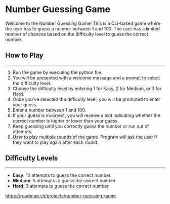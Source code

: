 # Number Guessing Game

Welcome to the Number Guessing Game! This is a CLI-based game where the user has to guess a number between 1 and 100. The user has a limited number of chances based on the difficulty level to guess the correct number.

## How to Play
--------------

1. Run the game by executing the python file.
2. You will be presented with a welcome message and a prompt to select the difficulty level.
3. Choose the difficulty level by entering 1 for Easy, 2 for Medium, or 3 for Hard.
4. Once you've selected the difficulty level, you will be prompted to enter your guess.
5. Enter a number between 1 and 100.
6. If your guess is incorrect, you will receive a hint indicating whether the correct number is higher or lower than your guess.
7. Keep guessing until you correctly guess the number or run out of attempts. 
8. User to play multiple rounds of the game. Program will ask the user if they want to play again after each round.

## Difficulty Levels
-------------------

* **Easy**: 10 attempts to guess the correct number.
* **Medium**: 5 attempts to guess the correct number.
* **Hard**: 3 attempts to guess the correct number.

https://roadmap.sh/projects/number-guessing-game